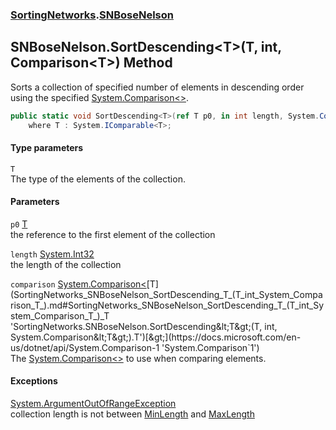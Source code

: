 ### [SortingNetworks](SortingNetworks.md 'SortingNetworks').[SNBoseNelson](SortingNetworks_SNBoseNelson.md 'SortingNetworks.SNBoseNelson')
## SNBoseNelson.SortDescending&lt;T&gt;(T, int, Comparison&lt;T&gt;) Method
Sorts a collection of specified number of elements in descending order using the specified [System.Comparison&lt;&gt;](https://docs.microsoft.com/en-us/dotnet/api/System.Comparison-1 'System.Comparison`1').  
```csharp
public static void SortDescending<T>(ref T p0, in int length, System.Comparison<T> comparison)
    where T : System.IComparable<T>;
```
#### Type parameters
<a name='SortingNetworks_SNBoseNelson_SortDescending_T_(T_int_System_Comparison_T_)_T'></a>
`T`  
The type of the elements of the collection.
  
#### Parameters
<a name='SortingNetworks_SNBoseNelson_SortDescending_T_(T_int_System_Comparison_T_)_p0'></a>
`p0` [T](SortingNetworks_SNBoseNelson_SortDescending_T_(T_int_System_Comparison_T_).md#SortingNetworks_SNBoseNelson_SortDescending_T_(T_int_System_Comparison_T_)_T 'SortingNetworks.SNBoseNelson.SortDescending&lt;T&gt;(T, int, System.Comparison&lt;T&gt;).T')  
the reference to the first element of the collection
  
<a name='SortingNetworks_SNBoseNelson_SortDescending_T_(T_int_System_Comparison_T_)_length'></a>
`length` [System.Int32](https://docs.microsoft.com/en-us/dotnet/api/System.Int32 'System.Int32')  
the length of the collection
  
<a name='SortingNetworks_SNBoseNelson_SortDescending_T_(T_int_System_Comparison_T_)_comparison'></a>
`comparison` [System.Comparison&lt;](https://docs.microsoft.com/en-us/dotnet/api/System.Comparison-1 'System.Comparison`1')[T](SortingNetworks_SNBoseNelson_SortDescending_T_(T_int_System_Comparison_T_).md#SortingNetworks_SNBoseNelson_SortDescending_T_(T_int_System_Comparison_T_)_T 'SortingNetworks.SNBoseNelson.SortDescending&lt;T&gt;(T, int, System.Comparison&lt;T&gt;).T')[&gt;](https://docs.microsoft.com/en-us/dotnet/api/System.Comparison-1 'System.Comparison`1')  
The [System.Comparison&lt;&gt;](https://docs.microsoft.com/en-us/dotnet/api/System.Comparison-1 'System.Comparison`1') to use when comparing elements.
  
#### Exceptions
[System.ArgumentOutOfRangeException](https://docs.microsoft.com/en-us/dotnet/api/System.ArgumentOutOfRangeException 'System.ArgumentOutOfRangeException')  
collection length is not between [MinLength](SortingNetworks_SNBoseNelson_MinLength.md 'SortingNetworks.SNBoseNelson.MinLength') and [MaxLength](SortingNetworks_SNBoseNelson_MaxLength.md 'SortingNetworks.SNBoseNelson.MaxLength')
